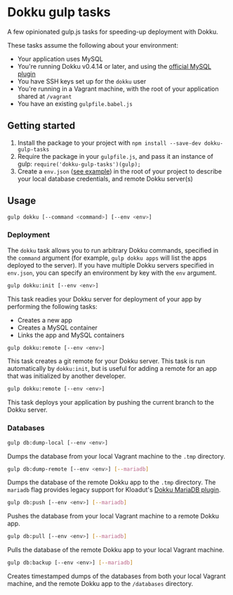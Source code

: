 # Dokku gulp tasks

A few opinionated gulp.js tasks for speeding-up deployment with Dokku.

These tasks assume the following about your environment:

* Your application uses MySQL
* You're running Dokku v0.4.14 or later, and using the [official MySQL plugin](https://github.com/dokku/dokku-mysql)
* You have SSH keys set up for the `dokku` user
* You're running in a Vagrant machine, with the root of your application shared at `/vagrant`
* You have an existing `gulpfile.babel.js`

## Getting started

1. Install the package to your project with `npm install --save-dev dokku-gulp-tasks`
2. Require the package in your `gulpfile.js`, and pass it an instance of gulp: `require('dokku-gulp-tasks')(gulp);`
3. Create a `env.json` ([see example](https://github.com/angusfretwell/dokku-gulp-tasks/blob/master/env.json.example)) in the root of your project to describe your local database credentials, and remote Dokku server(s)

## Usage

```sh
gulp dokku [--command <command>] [--env <env>]
```

### Deployment

The `dokku` task allows you to run arbitrary Dokku commands, specified in the `command` argument (for example, `gulp dokku apps` will list the apps deployed to the server). If you have multiple Dokku servers specified in `env.json`, you can specify an environment by key with the `env` argument.

```sh
gulp dokku:init [--env <env>]
```

This task readies your Dokku server for deployment of your app by performing the following tasks:

* Creates a new app
* Creates a MySQL container
* Links the app and MySQL containers

```sh
gulp dokku:remote [--env <env>]
```

This task creates a git remote for your Dokku server. This task is run automatically by `dokku:init`, but is useful for adding a remote for an app that was initialized by another developer.

```sh
gulp dokku:remote [--env <env>]
```

This task deploys your application by pushing the current branch to the Dokku server.

### Databases

```sh
gulp db:dump-local [--env <env>]
```

Dumps the database from your local Vagrant machine to the `.tmp` directory.

```sh
gulp db:dump-remote [--env <env>] [--mariadb]
```

Dumps the database of the remote Dokku app to the `.tmp` directory. The `mariadb` flag provides legacy support for Kloadut's [Dokku MariaDB plugin](https://github.com/Kloadut/dokku-md-plugin).

```sh
gulp db:push [--env <env>] [--mariadb]
```

Pushes the database from your local Vagrant machine to a remote Dokku app.

```sh
gulp db:pull [--env <env>] [--mariadb]
```

Pulls the database of the remote Dokku app to your local Vagrant machine.

```sh
gulp db:backup [--env <env>] [--mariadb]
```

Creates timestamped dumps of the databases from both your local Vagrant machine, and the remote Dokku app to the `/databases` directory.
